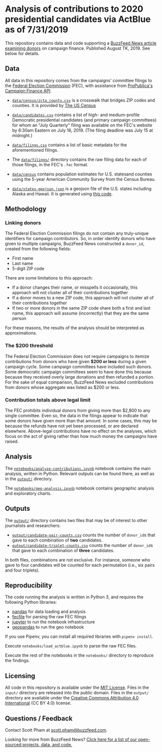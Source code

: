# Analysis of contributions to 2020 presidential candidates via ActBlue as of 7/31/2019

This repository contains data and code supporting a [BuzzFeed News article examining donors](TK) on campaign finance. Published August TK, 2019. See below for details.

## Data

All data in this repository comes from the campaigns' committee filings to the [Federal Election Commission](https://www.fec.gov/) (FEC), with assistance from [ProPublica's Campaign Finance API](https://projects.propublica.org/api-docs/campaign-finance/committees/#get-committee-filings).

- [`data/census/zcta_county.csv`](data/census/zcta_county.csv) is a crosswalk that bridges ZIP codes and counties. It is provided by [The US Census](https://www.census.gov/geographies/reference-files/time-series/geo/relationship-files.html) 

- [`data/candidates.csv`](data/candidates.csv) contains a list of high- and medium-profile Democratic presidential candidates (and primary campaign committees) for whom an "July Quarterly" filing was available on the FEC's website by 6:30am Eastern on July 16, 2019. (The filing deadline was July 15 at midnight.)

- [`data/filings.csv`](data/filings.csv) contains a list of basic metadata for the aforementioned filings.

- The [`data/filings/`](data/filings/) directory contains the raw filing data for each of those filings, in the FEC's `.fec` format.
   
- [`data/census`](`data/census`) contains population estimates for U.S. statesand counties using the 5-year American Community Survey from the Census Bureau.
   
- [`data/states-geojson.json`](`data/states-geojson.json`) is a geojson file of the U.S. states including Alaska and Hawaii. It is generated using [this code](https://github.com/scottpham/us-atlas-geojson).


## Methodology

### Linking donors

The Federal Election Commission filings do not contain any truly-unique identifiers for campaign contributors. So, in order identify donors who have given to multiple campaigns, BuzzFeed News constructed a `donor_id`, created from the following fields:

- First name
- Last name
- 5-digit ZIP code

There are some limitations to this approach:

- If a donor changes their name, or misspells it occasionally, this approach will not cluster all of their contributions together
- If a donor moves to a new ZIP code, this approach will not cluster all of their contributions together
- If two or more donors in the same ZIP code share both a first and last name, this approach will assume (incorrectly) that they are the same person

For these reasons, the results of the analysis should be interpreted as approximations.

### The $200 threshold

The Federal Election Commission does not require campaigns to itemize contributions from donors who have given **$200 or less** during a given campaign cycle. Some campaign committees have included such donors. Some democratic campaign committees seem to have done this because because they received overly large donations and then refunded a portion. For the sake of equal comparison, BuzzFeed News excluded contributions from donors whose aggregate was listed as $200 or less.

### Contribution totals above legal limit

The FEC prohibits individual donors from giving more than $2,800 to any single committee. Even so, the data in the filings appear to indicate that some donors have given more than that amount. In some cases, this may be because the refunds have not yet been processed, or are declared elsewhere. Above-legal contributions have no effect on the analyses, which focus on the act of giving rather than how much money the campaigns have raised.

## Analysis

The [`notebooks/analyze-contributions.ipynb`](notebooks/analyze-contributions.ipynb) notebook contains the main analysis, written in Python. Relevant outputs can be found there, as well as in the [`output/`](output/) directory.

The [`notebooks/geo-analysis.ipynb`](notebooks/geo-analysis.ipynb) notebook contains geographic analysis and exploratory charts. 
## Outputs

The [`output/`](output/) directory contains two files that may be of interest to other journalists and researchers:

- [`output/candidate-pair-counts.csv`](output/candidate-pair-counts.csv) counts the number of `donor_id`s that gave to each combination of **two** candidates.
- [`output/candidate-triplet-counts.csv`](output/candidate-triplet-counts.csv) counts the number of `donor_id`s that gave to each combination of **three** candidates.

In both files, combinations are not exclusive. For instance, someone who gave to four candidates will be counted for each permutation (i.e., six pairs and four triplets).

## Reproducibility

The code running the analysis is written in Python 3, and requires the following Python libraries:

- [pandas](https://pandas.pydata.org/) for data loading and analysis
- [fecfile](https://esonderegger.github.io/fecfile/) for parsing the raw FEC filings
- [jupyter](https://jupyter.org/) to run the notebook infrastructure
- [geopandas](http://geopandas.org/) to run the geo notebook

If you use Pipenv, you can install all required libraries with `pipenv install`.

Execute `notebooks/load_actblue.ipynb` to parse the raw FEC files.

Execute the rest of the notebooks in the `notebooks/` directory to reproduce the findings.

## Licensing

All code in this repository is available under the [MIT License](https://opensource.org/licenses/MIT). Files in the `input/` directory are released into the public domain. Files in the `output/` directory are available under the [Creative Commons Attribution 4.0 International](https://creativecommons.org/licenses/by/4.0/) (CC BY 4.0) license.

## Questions / Feedback

Contact Scott Pham at [scott.pham@buzzfeed.com](mailto:scott.pham@buzzfeed.com).

Looking for more from BuzzFeed News? [Click here for a list of our open-sourced projects, data, and code.](https://github.com/BuzzFeedNews/everything)

